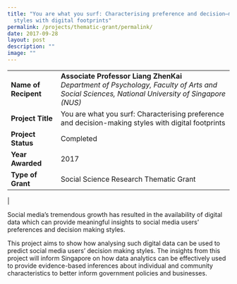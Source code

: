 ```yaml
---
title: "You are what you surf: Characterising preference and decision–making
  styles with digital footprints"
permalink: /projects/thematic-grant/permalink/
date: 2017-09-28
layout: post
description: ""
image: ""
---
```

|  |  |
|---|---|
| **Name of Recipent** | **Associate Professor Liang ZhenKai**<br>_Department of Psychology, Faculty of Arts and Social Sciences, National University of Singapore (NUS)_ |
| **Project Title** | You are what you surf: Characterising preference and decision-making styles with digital footprints |
| **Project Status** | Completed |
| **Year Awarded** | 2017 |
| **Type of Grant** | Social Science Research Thematic Grant |
|

Social media’s tremendous growth has resulted in the availability of digital data which can provide meaningful insights to social media users’ preferences and decision making styles. 

This project aims to show how analysing such digital data can be used to predict social media users’ decision making styles. The insights from this project will inform Singapore on how data analytics can be effectively used to provide evidence-based inferences about individual and community characteristics to better inform government policies and businesses.